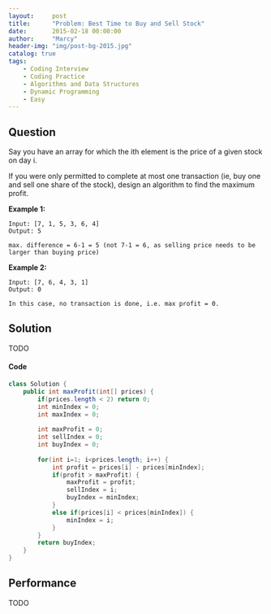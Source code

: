 ```yaml
---
layout:     post
title:      "Problem: Best Time to Buy and Sell Stock"
date:       2015-02-18 00:00:00
author:     "Marcy"
header-img: "img/post-bg-2015.jpg"
catalog: true
tags:
    - Coding Interview
    - Coding Practice
    - Algorithms and Data Structures
    - Dynamic Programming
    - Easy
---
```


## Question

Say you have an array for which the ith element is the price of a given stock on day i.

If you were only permitted to complete at most one transaction (ie, buy one and sell one share of the stock), design an algorithm to find the maximum profit.

**Example 1:**
```
Input: [7, 1, 5, 3, 6, 4]
Output: 5

max. difference = 6-1 = 5 (not 7-1 = 6, as selling price needs to be larger than buying price)
```

**Example 2:**
```
Input: [7, 6, 4, 3, 1]
Output: 0

In this case, no transaction is done, i.e. max profit = 0.
```

## Solution
TODO

#### Code
```java
class Solution {
    public int maxProfit(int[] prices) {
        if(prices.length < 2) return 0;
        int minIndex = 0;
        int maxIndex = 0;
        
        int maxProfit = 0;
        int sellIndex = 0;
        int buyIndex = 0;
        
        for(int i=1; i<prices.length; i++) {
            int profit = prices[i] - prices[minIndex];
            if(profit > maxProfit) {
                maxProfit = profit;
                sellIndex = i;
                buyIndex = minIndex;
            }
            else if(prices[i] < prices[minIndex]) {
                minIndex = i;
            }
        }
        return buyIndex;
    }
}
```

## Performance
TODO
